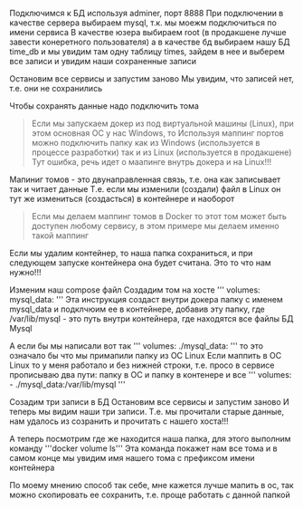 Подключимся к БД используя adminer, порт 8888
При подключении в качестве сервера выбираем mysql, т.к. мы моежм подключиться по имени сервиса
В качестве юзера выбираем root (в продакшене лучше завести конеретного пользователя)
а в качестве бд выбираем нашу БД time_db
и мы увидим там одну таблицу times, зайдем в нее и выберем все записи и увидим наши сохраненные 
записи

Остановим все сервисы и запустим заново
Мы увидим, что записей нет, т.е. они не сохранились

Чтобы сохранять данные надо подключить тома

> Если мы запускаем докер из под виртуальной машины (Linux), при этом основная ОС у нас Windows, то 
Используя маппинг портов можно подключить папку как из Windows (используется в процессе 
разработки) так и из  Linux (используется в продакшене)
> Тут ошибка, речь идет о маапинге внутрь докера и на Linux!!!

Мапиниг томов - это двунаправленная связь, т.е. она как записывает так и читает данные
Т.е. если мы изменили (создали) файл в Linux он тут же измениться (создасться) в контейнере и 
наоборот

> Если мы делаем маппинг томов в Docker то этот том может быть доступен любому сервису, в этом 
> примере мы делаем именно такой маппинг

Если мы удалим контейнер, то наша папка сохраниться, и при следующем запуске контейнера она 
будет считана.
Это то что нам нужно!!!

Изменим наш compose файл
Создадим том на хосте
'''
volumes:
    mysql_data:
'''
Эта инструкция создаст внутри докера папку с именем mysql_data
и подклчюим ее в контейнере, добавив эту папку, где
/var/lib/mysql - это путь внутри контейнера, где находятся все файлы БД Mysql

А если бы мы написали вот так
'''
volumes:
    ./mysql_data:
'''
то это означало бы что мы примапили папку из ОС Linux
Если маппить в ОС Linux то у меня работало и без нижней строки, т.е. просо в сервисе прописываю 
два пути: папку в ОС и папку в контенере и все
'''
volumes:
    - ./mysql_data:/var/lib/mysql
'''

Созадим три записи в БД
Остановим все сервисы и запустим заново
И теперь мы видим наши три записи.
Т.е. мы прочитали старые данные, нам удалось из созранить и прочитать с нашего хоста!!!

А теперь посмотрим где же находится наша папка, для этого выполним команду
'''docker volume ls'''
Эта команда покажет нам все тома и в самом конце мы увидим имя нашего тома с префиксом имени 
контейнера

По моему мнению способ так себе, мне кажется лучше мапить в ос, так можно скопировать ее 
сохранить, т.е. проще работать с данной папкой
